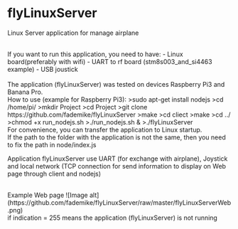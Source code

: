 # flyLinuxServer
Linux Server application for manage airplane

<br>
If you want to run this application, you need to have:
- Linux board(preferably with wifi)
- UART to rf board (stm8s003_and_si4463 example)
- USB joustick
<br>
<br>
The application (flyLinuxServer) was tested on devices Raspberry Pi3 and Banana Pro.
<br>
How to use (example for Raspberry Pi3):
>sudo apt-get install nodejs
>cd /home/pi/
>mkdir Project
>cd Project
>git clone https://github.com/fademike/flyLinuxServer
>make
>cd cliect
>make
>cd ../
>chmod +x run_nodejs.sh
>./run_nodejs.sh &
>./flyLinuxServer
<br>
For convenience, you can transfer the application to Linux startup.
<br>
If the path to the folder with the application is not the same, then you need to fix the path in node/index.js
<br>

Application flyLinuxServer use UART (for exchange with airplane), Joystick and local network (TCP connection for send information to display on Web page through client and nodejs)

<br>
Example Web page
![Image alt](https://github.com/fademike/flyLinuxServer/raw/master/flyLinuxServerWeb.png)
<br>
if indication = 255 means the application (flyLinuxServer) is not running
